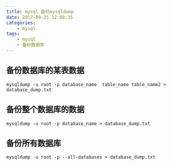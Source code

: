 ```yaml
---
title: mysql 备份mysqldump
date: 2017-09-25 12:08:35
categories:
    - mysql
tags:
    - mysql
    - 备份数据库
---
```


## 备份数据库的某表数据

```
mysqldump -u root -p database_name  table_name table_name2 > database_dump.txt
```

## 备份整个数据库的数据

```
mysqldump -u root -p database_name > database_dump.txt
```

## 备份所有数据库

```
mysqldump -u root -p --all-databases > database_dump.txt
```